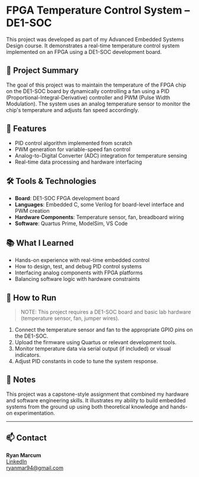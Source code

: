 # FPGA Temperature Control System – DE1-SOC

This project was developed as part of my Advanced Embedded Systems Design course. It demonstrates a real-time temperature control system implemented on an FPGA using a DE1-SOC development board.

## 🔧 Project Summary

The goal of this project was to maintain the temperature of the FPGA chip on the DE1-SOC board by dynamically controlling a fan using a PID (Proportional-Integral-Derivative) controller and PWM (Pulse Width Modulation). The system uses an analog temperature sensor to monitor the chip's temperature and adjusts fan speed accordingly.

## 📌 Features

- PID control algorithm implemented from scratch
- PWM generation for variable-speed fan control
- Analog-to-Digital Converter (ADC) integration for temperature sensing
- Real-time data processing and hardware interfacing

## 🛠️ Tools & Technologies

- **Board**: DE1-SOC FPGA development board
- **Languages**: Embedded C, some Verilog for board-level interface and PWM creation
- **Hardware Components**: Temperature sensor, fan, breadboard wiring
- **Software**: Quartus Prime, ModelSim, VS Code

## 📚 What I Learned

- Hands-on experience with real-time embedded control
- How to design, test, and debug PID control systems
- Interfacing analog components with FPGA platforms
- Balancing software logic with hardware constraints

## 🚀 How to Run

> NOTE: This project requires a DE1-SOC board and basic lab hardware (temperature sensor, fan, jumper wires).

1. Connect the temperature sensor and fan to the appropriate GPIO pins on the DE1-SOC.
2. Upload the firmware using Quartus or relevant development tools.
3. Monitor temperature data via serial output (if included) or visual indicators.
4. Adjust PID constants in code to tune the system response.

## 📎 Notes

This project was a capstone-style assignment that combined my hardware and software engineering skills. It illustrates my ability to build embedded systems from the ground up using both theoretical knowledge and hands-on experimentation.

---

## 📫 Contact

**Ryan Marcum**  
[LinkedIn](https://www.linkedin.com/in/ryan-marcum-946924b8/)  
ryanmar94@gmail.com
